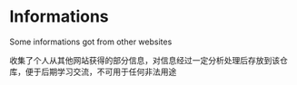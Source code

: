 # Informations
Some informations got from other websites

收集了个人从其他网站获得的部分信息，对信息经过一定分析处理后存放到该仓库，便于后期学习交流，不可用于任何非法用途

